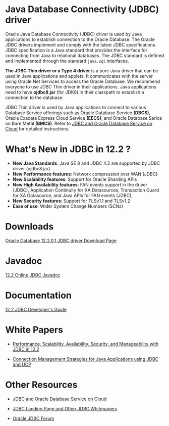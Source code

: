 # Java Database Connectivity (JDBC) driver 
Oracle Java Database Connectivity (JDBC) driver is used by Java applications to establish connection to the Oracle Database. The Oracle JDBC drivers implement and comply with the latest JDBC specifications.  JDBC specification is a Java standard that provides the interface for connecting from Java to relational databases. 
The JDBC standard is defined and implemented through the standard `java.sql` interfaces. 

**The JDBC Thin driver or a Type 4 driver** is a pure Java driver that can be used in Java applications and applets.  It communicates with the server using Oracle Net Services to access the Oracle Database.  We recommend everyone to use JDBC Thin driver in their applications.  Java applications need to have **ojdbc8.jar** (for JDK8) in their classpath to establish a connection to the database. 

JDBC Thin driver is used by Java applications to connect to various Database Service offerings such as Oracle Database Service **(DBCS)**, Oracle Exadata Express Cloud Service **(EECS)**, and Oracle Database Serice on Bare Metal **(BMCS)**.  Refer to [JDBC and Oracle Database Service on Cloud](http://www.oracle.com/technetwork/database/application-development/jdbc/documentation/index.html) for detailed instructions. 

# What's New in JDBC in 12.2 ?

* **New Java Standards**: Java SE 8 and JDBC 4.2 are supported by JDBC driver (ojdbc8.jar) 
* **New Performance features**: Network compression over WAN (JDBC)
* **New Scalability features**: Support for Oracle Sharding APIs 
* **New High Availability features**: FAN events support in the driver (JDBC), Application Continuity for XA Datasources, Transaction Guard for XA Datasource, and Java APIs for FAN events (JDBC),
* **New Security features**: Support for TLSv1.1 and TLSv1.2
* **Ease of use**: Wider System Change Numbers (SCNs) 

# Downloads

[Oracle Database 12.2.0.1 JDBC driver Download Page](http://www.oracle.com/technetwork/database/features/jdbc/jdbc-ucp-122-3110062.html)

# Javadoc 

[12.2 Online JDBC Javadoc](http://docs.oracle.com/database/122/JAJDB/toc.htm) 

# Documentation 

[12.2 JDBC Developer's Guide](https://docs.oracle.com/database/122/JJDBC/toc.htm) 

# White Papers 

* [Performance, Scalability, Availability, Security, and Manageability with JDBC in 12.2](http://www.oracle.com/technetwork/database/application-development/jdbc/jdbcanducp122-3628966.pdf)

* [Connection Management Strategies for Java Applications using JDBC and UCP](http://www.oracle.com/technetwork/database/application-development/jdbc-ucp-conn-mgmt-strategies-3045654.pdf)

# Other Resources 

* [JDBC and Oracle Database Service on Cloud](http://www.oracle.com/technetwork/database/application-development/jdbc/documentation/index.html)

* [JDBC Landing Page and Other JDBC Whitepapers](http://www.oracle.com/technetwork/database/application-development/jdbc/overview/index.html)

* [Oracle JDBC Forum](https://community.oracle.com/community/java/database_connectivity/java_database_connectivity/)







